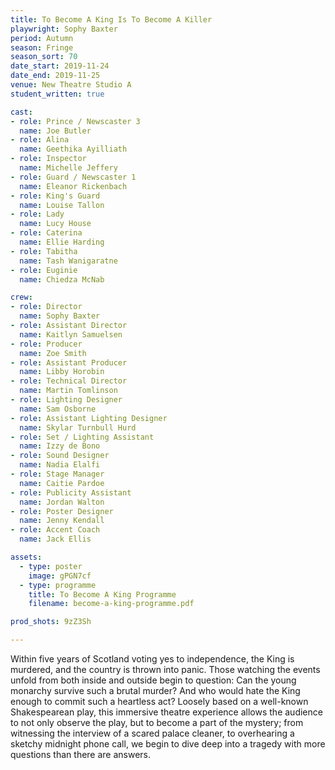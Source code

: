 ```yaml
---
title: To Become A King Is To Become A Killer
playwright: Sophy Baxter
period: Autumn
season: Fringe
season_sort: 70
date_start: 2019-11-24
date_end: 2019-11-25
venue: New Theatre Studio A
student_written: true 

cast:
- role: Prince / Newscaster 3
  name: Joe Butler
- role: Alina
  name: Geethika Ayilliath
- role: Inspector
  name: Michelle Jeffery
- role: Guard / Newscaster 1
  name: Eleanor Rickenbach
- role: King's Guard
  name: Louise Tallon
- role: Lady
  name: Lucy House
- role: Caterina 
  name: Ellie Harding
- role: Tabitha
  name: Tash Wanigaratne
- role: Euginie
  name: Chiedza McNab

crew: 
- role: Director
  name: Sophy Baxter
- role: Assistant Director 
  name: Kaitlyn Samuelsen
- role: Producer
  name: Zoe Smith
- role: Assistant Producer
  name: Libby Horobin
- role: Technical Director 
  name: Martin Tomlinson
- role: Lighting Designer 
  name: Sam Osborne
- role: Assistant Lighting Designer 
  name: Skylar Turnbull Hurd
- role: Set / Lighting Assistant
  name: Izzy de Bono
- role: Sound Designer 
  name: Nadia Elalfi
- role: Stage Manager
  name: Caitie Pardoe
- role: Publicity Assistant
  name: Jordan Walton
- role: Poster Designer 
  name: Jenny Kendall
- role: Accent Coach
  name: Jack Ellis

assets:
  - type: poster
    image: gPGN7cf
  - type: programme
    title: To Become A King Programme
    filename: become-a-king-programme.pdf

prod_shots: 9zZ3Sh

---
```


Within five years of Scotland voting yes to independence, the King is murdered, and the country is thrown into panic. Those watching the events unfold from both inside and outside begin to question: Can the young monarchy survive such a brutal murder? And who would hate the King enough to commit such a heartless act?
Loosely based on a well-known Shakespearean play, this immersive theatre experience allows the audience to not only observe the play, but to become a part of the mystery; from witnessing the interview of a scared palace cleaner, to overhearing a sketchy midnight phone call, we begin to dive deep into a tragedy with more questions than there are answers.
